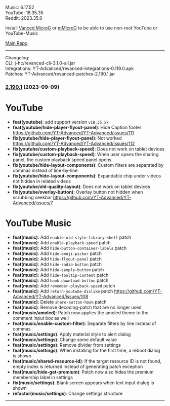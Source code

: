 Music: 6.17.52  
YouTube: 18.35.35  
Reddit: 2023.35.0  

Install [Vanced MicroG](https://github.com/inotia00/VancedMicroG/releases) or [mMicroG](https://github.com/inotia00/mMicroG/releases) to be able to use non-root YouTube or YouTube-Music  

[Main Repo](https://github.com/NoName-exe/revanced-extended-mnml)  

---
Changelog:  
CLI: j-hc/revanced-cli-3.1.0-all.jar  
Integrations: YT-Advanced/revanced-integrations-0.119.0.apk  
Patches: YT-Advanced/revanced-patches-2.190.1.jar  

### [2.190.1](https://github.com/YT-Advanced/ReX-patches/compare/v2.190.0...v2.190.1) (2023-09-09)

# YouTube
- **feat(youtube)**: add support version `v18.35.xx`
- **feat(youtube/hide-player-flyout-panel)**: Hide Caption footer https://github.com/YT-Advanced/YT-Advanced/issues/111
- **fix(youtube/hide-player-flyout-panel)**: Not worked
 https://github.com/YT-Advanced/YT-Advanced/issues/112
- **fix(youtube/custom-playback-speed)**: Does not work on tablet devices
- **fix(youtube/custom-playback-speed)**: When user opens the sharing panel, the custom playback speed panel opens
- **fix(youtube/hide-layout-components)**: Custom filters are separated by commas instead of line-by-line
- **fix(youtube/hide-layout-components)**: Expandable chip under videos not hidden in related videos
- **fix(youtube/old-quality-layout)**: Does not work on tablet devices 
- **fix(youtube/overlay-button)**: Overlay button not hidden when scrubbing seekbar https://github.com/YT-Advanced/YT-Advanced/issues/7
# YouTube Music
- **feat(music)**: Add `enable-old-style-library-shelf` patch
- **feat(music)**: Add `enable-playback-speed` patch
- **feat(music)**: Add `hide-button-container-labels` patch
- **feat(music)**: Add `hide-emoji-picker` patch
- **feat(music)**: Add `hide-flyout-panel` patch
- **feat(music)**: Add `hide-radio-button` patch
- **feat(music)**: Add `hide-sample-button` patch
- **feat(music)**: Add `hide-tooltip-content` patch
- **feat(music)**: Add `hook-download-button` patch
- **feat(music)**: Add `remember-playback-speed` patch
- **feat(music)**: Add `return-youtube-dislike` patch https://github.com/YT-Advanced/YT-Advanced/issues/108
- **feat(music)**: Delete `share-button-hook` patch
- **feat(music)**: Remove decoding-patch that are no longer used
- **feat(music/amoled)**: Patch now applies the amoled theme to the comment input box as well
- **feat(music/enable-custom-filter)**: Separate filters by line instead of commas
- **feat(music/settings)**: Apply material style to alert dialog
- **feat(music/settings)**: Change some default value
- **feat(music/settings)**: Remove divider from settings
- **feat(music/settings)**: When installing for the first time, a reboot dialog is shown
- **feat(music/shared-resource-id)**: If the target resource ID is not found, empty index is returned instead of generating patch exception
- **feat(music/hide-get-premium)**: Patch now also hides the premium membership label in settings
- **fix(music/settings)**: Blank screen appears when text input dialog is shown
- **refactor(music/settings)**: Change settings structure
---  
